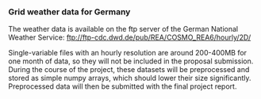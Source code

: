 ### Grid weather data for Germany
The weather data is available on the ftp server of the German National Weather Service: ftp://ftp-cdc.dwd.de/pub/REA/COSMO_REA6/hourly/2D/

Single-variable files with an hourly resolution are around 200-400MB for one month of data, so they will not be included in the proposal submission. During the course of the project, these datasets will be preprocessed and stored as simple numpy arrays, which should lower their size significantly. Preprocessed data will then be submitted with the final project report.
